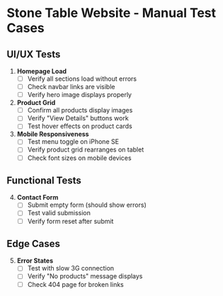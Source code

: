 # Stone Table Website - Manual Test Cases

## UI/UX Tests
1. **Homepage Load**
   - [ ] Verify all sections load without errors
   - [ ] Check navbar links are visible
   - [ ] Verify hero image displays properly

2. **Product Grid**
   - [ ] Confirm all products display images
   - [ ] Verify "View Details" buttons work
   - [ ] Test hover effects on product cards

3. **Mobile Responsiveness**
   - [ ] Test menu toggle on iPhone SE
   - [ ] Verify product grid rearranges on tablet
   - [ ] Check font sizes on mobile devices

## Functional Tests
4. **Contact Form**
   - [ ] Submit empty form (should show errors)
   - [ ] Test valid submission
   - [ ] Verify form reset after submit

## Edge Cases
5. **Error States**
   - [ ] Test with slow 3G connection
   - [ ] Verify "No products" message displays
   - [ ] Check 404 page for broken links